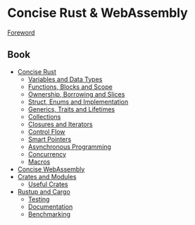 # Concise Rust & WebAssembly

[Foreword](ch00-01-foreword.md)

## Book

- [Concise Rust](ch01-00-rust-history.md)
  - [Variables and Data Types](ch01-01-variables-data-types.md)
  - [Functions, Blocks and Scope](ch01-02-functions-block-scope.md)
  - [Ownership, Borrowing and Slices](ch01-03-ownership-borrowing-slices.md)
  - [Struct, Enums and Implementation](ch01-04-structs-enums-implementation.md)
  - [Generics, Traits and Lifetimes](ch01-05-generics-traits-lifetimes.md)
  - [Collections](ch01-06-collections.md)
  - [Closures and Iterators](ch01-07-closures-iterators.md)
  - [Control Flow](ch01-08-control-flow.md)
  - [Smart Pointers]()
  - [Asynchronous Programming]()
  - [Concurrency]()
  - [Macros]()
- [Concise WebAssembly]()
- [Crates and Modules](ch03-00-crates-modules.md)
  - [Useful Crates](ch03-xx-useful-crates.md)
- [Rustup and Cargo](ch04-xx-ecosysten-rustup-cargo.md)
  - [Testing]()
  - [Documentation]()
  - [Benchmarking]()
